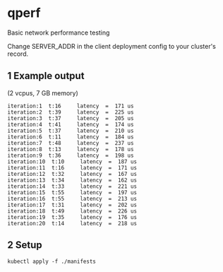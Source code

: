 # qperf
Basic network performance testing

Change SERVER_ADDR in the client deployment config to your cluster's record.

## 1 Example output
(2 vcpus, 7 GB memory)
```
iteration:1  t:16     latency  =  171 us
iteration:2  t:39     latency  =  225 us
iteration:3  t:37     latency  =  205 us
iteration:4  t:41     latency  =  174 us
iteration:5  t:37     latency  =  210 us
iteration:6  t:11     latency  =  184 us
iteration:7  t:48     latency  =  237 us
iteration:8  t:13     latency  =  178 us
iteration:9  t:36     latency  =  198 us
iteration:10  t:10     latency  =  187 us
iteration:11  t:16     latency  =  171 us
iteration:12  t:32     latency  =  167 us
iteration:13  t:34     latency  =  162 us
iteration:14  t:33     latency  =  221 us
iteration:15  t:55     latency  =  197 us
iteration:16  t:55     latency  =  213 us
iteration:17  t:31     latency  =  202 us
iteration:18  t:49     latency  =  226 us
iteration:19  t:35     latency  =  176 us
iteration:20  t:14     latency  =  218 us
```

## 2 Setup
```
kubectl apply -f ./manifests
```
